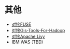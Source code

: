 <!-- ex_nonav -->

# 其他

* [对接FUSE](Using_FUSE_with_FusionInsight.md)
* [对接Gis-Tools-For-Hadoop](Using_GIS_Tools_for_Hadoop_with_FusionInsight.md)
* [对接Apache Livy](Using_Livy_with_FusionInsight.md)
* IBM WAS (TBD)
